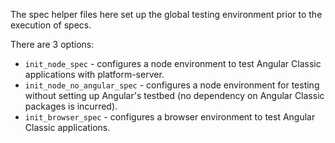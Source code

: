 The spec helper files here set up the global testing environment prior to the execution of specs.

There are 3 options:

* `init_node_spec` - configures a node environment to test Angular Classic applications with
platform-server.
* `init_node_no_angular_spec` - configures a node environment for testing without setting up
Angular's testbed (no dependency on Angular Classic packages is incurred).
* `init_browser_spec` - configures a browser environment to test Angular Classic applications.